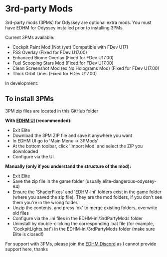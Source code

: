 # 3rd-party Mods

3rd-party mods (3PMs) for Odyssey are optional extra mods. You must have EDHM for Odyssey installed prior to installing 3PMs.

Current 3PMs available:
- Cockpit Paint Mod (Not (yet) Compatible with FDev U17)
- FSS Overlay (Fixed for FDev U17.00)
- Enhanced Biome Overlay (Fixed for FDev U17.00)
- Fuel Scooping Stars Mod (Fixed for FDev U17.00)
- Clean Screenshot Mod (ex No Holograms Mod) (Fixed for FDev U17.00)
- Thick Orbit Lines (Fixed for FDev U17.00)

In development:


## To install 3PMs

3PM zip files are located in this GitHub folder

**With [EDHM UI](https://github.com/BlueMystical/EDHM_UI/releases) (recommended):**
- Exit Elite
- Download the 3PM ZIP file and save it anywhere you want
- In EDHM UI go to 'Main Menu -> 3PMods'
- At the bottom toolbar, click 'Import Mod' and select the ZIP you downloaded
- Configure via the UI

**Manually (only if you understand the structure of the mod):**
 - Exit Elite
 - Save the zip file in the game folder (usually elite-dangerous-odyssey-64)
 - Ensure the 'ShaderFixes' and 'EDHM-ini' folders exist in the game folder (where you saved the zip file). They are the mod folders, if you don't see them you're in the wrong folder.
 - Unzip the contents, and press 'ok' to merge existing folders, overwrite old files
 - Configure via the .ini files in the EDHM-ini/3rdPartyMods folder
 - Uninstall by double-clicking the corresponding .bat file (for example, 'CockpitLights.bat') in the EDHM-ini/3rdPartyMods folder (make sure Elite is closed!)

For support with 3PMs, please join the [EDHM Discord](https://discord.gg/MtBszksjMr) as I cannot provide support here, thanks
